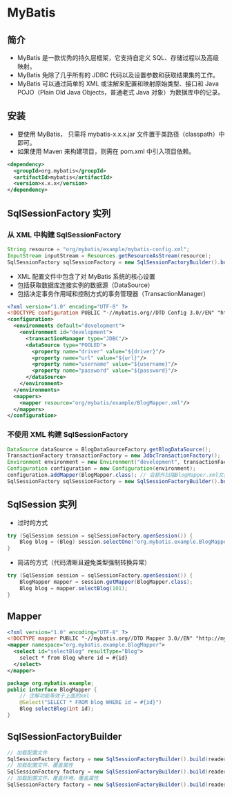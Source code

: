 # MyBatis

## 简介

- MyBatis 是一款优秀的持久层框架，它支持自定义 SQL、存储过程以及高级映射。
- MyBatis 免除了几乎所有的 JDBC 代码以及设置参数和获取结果集的工作。
- MyBatis 可以通过简单的 XML 或注解来配置和映射原始类型、接口和 Java POJO（Plain Old Java Objects，普通老式 Java 对象）为数据库中的记录。

## 安装

- 要使用 MyBatis， 只需将 mybatis-x.x.x.jar 文件置于类路径（classpath）中即可。
- 如果使用 Maven 来构建项目，则需在 pom.xml 中引入项目依赖。

```xml
<dependency>
  <groupId>org.mybatis</groupId>
  <artifactId>mybatis</artifactId>
  <version>x.x.x</version>
</dependency>
```

## SqlSessionFactory 实列

### 从 XML 中构建 SqlSessionFactory

```java
String resource = "org/mybatis/example/mybatis-config.xml";
InputStream inputStream = Resources.getResourceAsStream(resource);
SqlSessionFactory sqlSessionFactory = new SqlSessionFactoryBuilder().build(inputStream);
```

- XML 配置文件中包含了对 MyBatis 系统的核心设置
- 包括获取数据库连接实例的数据源（DataSource）
- 包括决定事务作用域和控制方式的事务管理器（TransactionManager）

```xml
<?xml version="1.0" encoding="UTF-8" ?>
<!DOCTYPE configuration PUBLIC "-//mybatis.org//DTD Config 3.0//EN" "http://mybatis.org/dtd/mybatis-3-config.dtd">
<configuration>
  <environments default="development">
    <environment id="development">
      <transactionManager type="JDBC"/>
      <dataSource type="POOLED">
        <property name="driver" value="${driver}"/>
        <property name="url" value="${url}"/>
        <property name="username" value="${username}"/>
        <property name="password" value="${password}"/>
      </dataSource>
    </environment>
  </environments>
  <mappers>
    <mapper resource="org/mybatis/example/BlogMapper.xml"/>
  </mappers>
</configuration>
```

### 不使用 XML 构建 SqlSessionFactory

```java
DataSource dataSource = BlogDataSourceFactory.getBlogDataSource();
TransactionFactory transactionFactory = new JdbcTransactionFactory();
Environment environment = new Environment("development", transactionFactory, dataSource);
Configuration configuration = new Configuration(environment);
configuration.addMapper(BlogMapper.class); // 会额外扫描BlogMapper.xml文件
SqlSessionFactory sqlSessionFactory = new SqlSessionFactoryBuilder().build(configuration);
```

## SqlSession 实列

- 过时的方式

```java
try (SqlSession session = sqlSessionFactory.openSession()) {
    Blog blog = (Blog) session.selectOne("org.mybatis.example.BlogMapper.selectBlog", 101);
}
```

- 简洁的方式（代码清晰且避免类型强制转换异常）

```java
try (SqlSession session = sqlSessionFactory.openSession()) {
    BlogMapper mapper = session.getMapper(BlogMapper.class);
    Blog blog = mapper.selectBlog(101);
}
```

## Mapper

```xml
<?xml version="1.0" encoding="UTF-8" ?>
<!DOCTYPE mapper PUBLIC "-//mybatis.org//DTD Mapper 3.0//EN" "http://mybatis.org/dtd/mybatis-3-mapper.dtd">
<mapper namespace="org.mybatis.example.BlogMapper">
  <select id="selectBlog" resultType="Blog">
    select * from Blog where id = #{id}
  </select>
</mapper>
```

```java
package org.mybatis.example;
public interface BlogMapper {
    // 注解功能等效于上面的xml
    @Select("SELECT * FROM blog WHERE id = #{id}")
    Blog selectBlog(int id);
}
```

## SqlSessionFactoryBuilder

```java
// 加载配置文件
SqlSessionFactory factory = new SqlSessionFactoryBuilder().build(reader);
// 加载配置文件、覆盖属性
SqlSessionFactory factory = new SqlSessionFactoryBuilder().build(reader, props);
// 加载配置文件、覆盖环境、覆盖属性
SqlSessionFactory factory = new SqlSessionFactoryBuilder().build(reader, environment, props);
```
